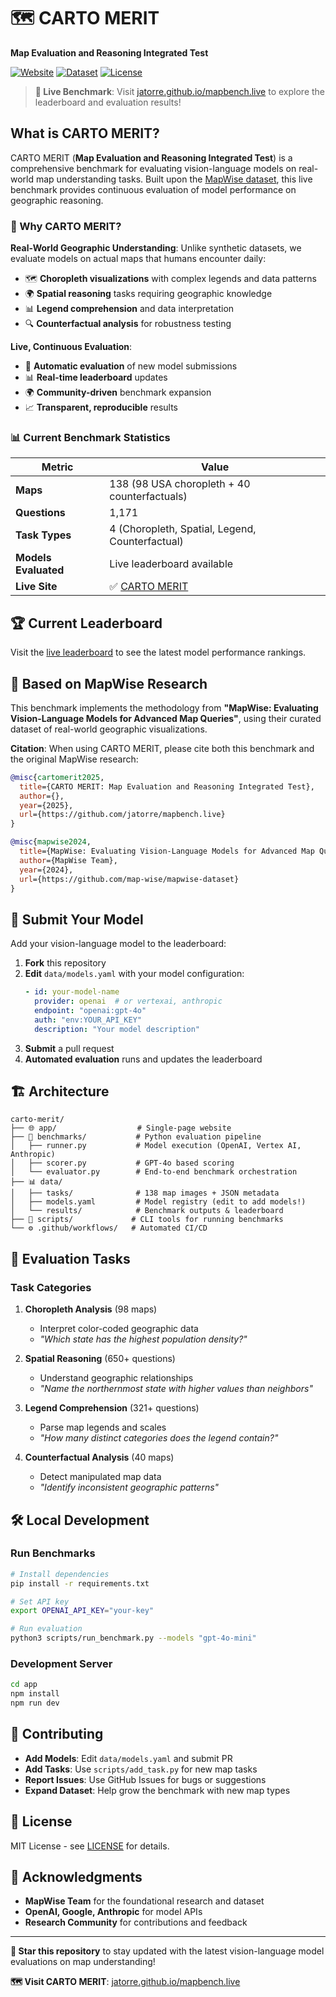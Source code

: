 # 🗺️ CARTO MERIT

**Map Evaluation and Reasoning Integrated Test**

[![Website](https://img.shields.io/badge/Website-Live-brightgreen)](https://jatorre.github.io/mapbench.live)
[![Dataset](https://img.shields.io/badge/Dataset-MapWise-blue)](https://github.com/map-wise/mapwise-dataset)
[![License](https://img.shields.io/badge/License-MIT-yellow.svg)](LICENSE)

> **🚀 Live Benchmark**: Visit [jatorre.github.io/mapbench.live](https://jatorre.github.io/mapbench.live) to explore the leaderboard and evaluation results!

## What is CARTO MERIT?

CARTO MERIT (**Map Evaluation and Reasoning Integrated Test**) is a comprehensive benchmark for evaluating vision-language models on real-world map understanding tasks. Built upon the [MapWise dataset](https://github.com/map-wise/mapwise-dataset), this live benchmark provides continuous evaluation of model performance on geographic reasoning.

### 🎯 Why CARTO MERIT?

**Real-World Geographic Understanding**: Unlike synthetic datasets, we evaluate models on actual maps that humans encounter daily:
- 🗺️ **Choropleth visualizations** with complex legends and data patterns
- 🌍 **Spatial reasoning** tasks requiring geographic knowledge
- 📊 **Legend comprehension** and data interpretation
- 🔍 **Counterfactual analysis** for robustness testing

**Live, Continuous Evaluation**: 
- 🔄 **Automatic evaluation** of new model submissions
- 📊 **Real-time leaderboard** updates
- 🌍 **Community-driven** benchmark expansion
- 📈 **Transparent, reproducible** results

### 📊 Current Benchmark Statistics

| Metric | Value |
|--------|-------|
| **Maps** | 138 (98 USA choropleth + 40 counterfactuals) |
| **Questions** | 1,171 |
| **Task Types** | 4 (Choropleth, Spatial, Legend, Counterfactual) |
| **Models Evaluated** | Live leaderboard available |
| **Live Site** | ✅ [CARTO MERIT](https://jatorre.github.io/mapbench.live) |

## 🏆 Current Leaderboard

Visit the [live leaderboard](https://jatorre.github.io/mapbench.live) to see the latest model performance rankings.

## 🔬 Based on MapWise Research

This benchmark implements the methodology from **"MapWise: Evaluating Vision-Language Models for Advanced Map Queries"**, using their curated dataset of real-world geographic visualizations.

**Citation**: When using CARTO MERIT, please cite both this benchmark and the original MapWise research:

```bibtex
@misc{cartomerit2025,
  title={CARTO MERIT: Map Evaluation and Reasoning Integrated Test},
  author={},
  year={2025},
  url={https://github.com/jatorre/mapbench.live}
}

@misc{mapwise2024,
  title={MapWise: Evaluating Vision-Language Models for Advanced Map Queries},
  author={MapWise Team},
  year={2024},
  url={https://github.com/map-wise/mapwise-dataset}
}
```

## 🚀 Submit Your Model

Add your vision-language model to the leaderboard:

1. **Fork** this repository
2. **Edit** `data/models.yaml` with your model configuration:
   ```yaml
   - id: your-model-name
     provider: openai  # or vertexai, anthropic
     endpoint: "openai:gpt-4o"
     auth: "env:YOUR_API_KEY"
     description: "Your model description"
   ```
3. **Submit** a pull request
4. **Automated evaluation** runs and updates the leaderboard

## 🏗️ Architecture

```
carto-merit/
├── 🌐 app/                  # Single-page website
├── 🤖 benchmarks/           # Python evaluation pipeline
│   ├── runner.py           # Model execution (OpenAI, Vertex AI, Anthropic)
│   ├── scorer.py           # GPT-4o based scoring
│   └── evaluator.py        # End-to-end benchmark orchestration
├── 📊 data/
│   ├── tasks/              # 138 map images + JSON metadata  
│   ├── models.yaml         # Model registry (edit to add models!)
│   └── results/            # Benchmark outputs & leaderboard
├── 🔧 scripts/             # CLI tools for running benchmarks
└── ⚙️ .github/workflows/   # Automated CI/CD
```

## 📖 Evaluation Tasks

### Task Categories

1. **Choropleth Analysis** (98 maps)
   - Interpret color-coded geographic data
   - *"Which state has the highest population density?"*

2. **Spatial Reasoning** (650+ questions)
   - Understand geographic relationships
   - *"Name the northernmost state with higher values than neighbors"*

3. **Legend Comprehension** (321+ questions)
   - Parse map legends and scales
   - *"How many distinct categories does the legend contain?"*

4. **Counterfactual Analysis** (40 maps)
   - Detect manipulated map data
   - *"Identify inconsistent geographic patterns"*

## 🛠️ Local Development

### Run Benchmarks
```bash
# Install dependencies
pip install -r requirements.txt

# Set API key
export OPENAI_API_KEY="your-key"

# Run evaluation
python3 scripts/run_benchmark.py --models "gpt-4o-mini"
```

### Development Server
```bash
cd app
npm install
npm run dev
```

## 🤝 Contributing

- **Add Models**: Edit `data/models.yaml` and submit PR
- **Add Tasks**: Use `scripts/add_task.py` for new map tasks
- **Report Issues**: Use GitHub Issues for bugs or suggestions
- **Expand Dataset**: Help grow the benchmark with new map types

## 📄 License

MIT License - see [LICENSE](LICENSE) for details.

## 🙏 Acknowledgments

- **MapWise Team** for the foundational research and dataset
- **OpenAI, Google, Anthropic** for model APIs  
- **Research Community** for contributions and feedback

---

**🌟 Star this repository** to stay updated with the latest vision-language model evaluations on map understanding!

**🗺️ Visit CARTO MERIT**: [jatorre.github.io/mapbench.live](https://jatorre.github.io/mapbench.live)